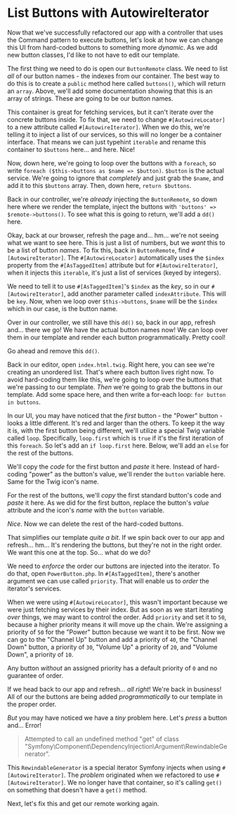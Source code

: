 # List Buttons with AutowireIterator

Now that we've successfully refactored our app with a controller that uses the
Command pattern to execute buttons, let's look at how we can change this
UI from hard-coded buttons to something more *dynamic*. As we add new
button classes, I'd like to not have to edit our template.

The first thing we need to do is open our `ButtonRemote` class. We need to list
*all* of our button names - the indexes from our container. The best way to do this is to
create a `public` method here called `buttons()`, which will return an `array`.
Above, we'll add some documentation showing that this is an array of
strings. These are going to be our button names.

This container is great for fetching services, but it can't
iterate over the concrete buttons inside. To fix that, we need to
change `#[AutowireLocator]` to a new attribute called `#[AutowireIterator]`.
When we do this, we're telling it to inject a list of our services, so this will no longer
be a container interface. That means we can just typehint `iterable` and rename
this container to `$buttons` here... and here. Nice!

Now, down here, we're going to loop over the buttons with a `foreach`, so
write `foreach ($this->buttons as $name => $button)`. `$button` is the actual service.
We're going to ignore that *completely* and just grab the `$name`, and add it to
this `$buttons` array. Then, down here, `return $buttons`.

Back in our controller, we're *already* injecting the `ButtonRemote`, so down
here where we render the template, inject the buttons
with `'buttons' => $remote->buttons()`. To see what this is going to return,
we'll add a `dd()` here.

Okay, back at our browser, refresh the page and... hm... we're not seeing what
we want to see here. This is just a list of numbers, but we *want* this to be
a list of button *names*. To fix this, back in `ButtonRemote`,
find `#[AutowireIterator]`. The `#[AutowireLocator]` automatically uses the `$index`
property from the `#[AsTaggedItem]` attribute but
for `#[AutowireIterator]`, when it injects this `iterable`, it's just a list of
services (keyed by integers).

We need to tell it to use `#[AsTaggedItem]`'s `$index` as the _key_, so in our
`#[AutowireIterator]`, add another parameter called `indexAttribute`. This will
be `key`. Now, when we loop over `$this->buttons`, `$name` will be the `$index`
which in our case, is the button name.

Over in our controller, we still have this `dd()` so, back in our app, refresh
and... there we go! We have the actual button names now! We can loop over
them in our template and render each button programmatically. Pretty cool!

Go ahead and remove this `dd()`.

Back in our editor, open `index.html.twig`. Right here, you can see we're
creating an unordered list. That's where each button lives right now. To avoid
hard-coding them like this, we're going to loop over the buttons that we're
passing to our template. *Then* we're going to
grab the buttons in our template. Add some space here, and then
write a for-each loop: `for button in buttons`.

In our UI, you may have noticed that the *first* button - the "Power"
button - looks a little different. It's red and larger than the others. To keep
it the way it is, with the first button being different, we'll utilize a special
Twig variable called `loop`. Specifically, `loop.first` which is `true` if it's
the first iteration of this `foreach`. So let's add an `if loop.first` here.
Below, we'll add an `else` for the rest of the buttons.

We'll copy the _code_ for the first button and _paste_ it here. Instead of
hard-coding "power" as the button's value, we'll render the `button` variable here.
Same for the Twig icon's name. 

For the rest of the buttons, we'll _copy_ the first standard button's code and _paste_
it here. As we did for the first button, replace the button's _value_ attribute
and the icon's _name_ with the `button` variable.

*Nice*. Now we can delete the rest of the hard-coded buttons.

That simplifies our template *quite a bit*. If we spin back over to our app and
refresh... hm... It's rendering the buttons, but they're not in the right order.
We want this one at the top. So... what do we do?

We need to *enforce* the order our buttons are injected into the iterator. To do
that, open `PowerButton.php`. In `#[AsTaggedItem]`, there's another argument
we can use called `priority`. That will enable us to *order* the iterator's services.

When we were using `#[AutowireLocator]`, this wasn't important because we were just
fetching services by their index. But as soon as we start iterating *over* things, we may want to
control the order. Add `priority` and set it to `50`, because a higher priority
means it will move up the chain. We're assigning a priority of `50` for the "Power"
button because we want it to be first. Now we can go to the "Channel Up"
button and add a priority of `40`, the "Channel Down" button, a priority
of `30`, "Volume Up" a priority of `20`, and "Volume Down", a priority of `10`.

Any button *without* an assigned priority has a default priority of `0` and
no guarantee of order.

If we head back to our app and refresh... *all right*! We're back in business! All
of our the buttons are being added *programmatically* to our template in the proper
order.

*But* you may have noticed we have a *tiny* problem here. Let's *press* a
button and... Error!

> Attempted to call an undefined method "get" of class
> "Symfony\Component\DependencyInjection\Argument\RewindableGenerator".

This `RewindableGenerator` is a special iterator Symfony injects when using `#[AutowireIterator]`.
The *problem* originated when we
refactored to use `#[AutowireIterator]`. We no longer have that container, so
it's calling `get()` on something that doesn't have a `get()` method.

Next, let's fix this and get our remote working again.
